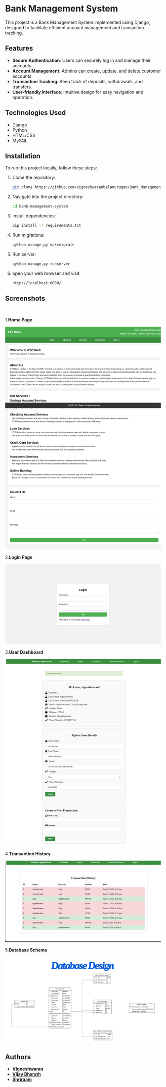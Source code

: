 # Bank Management System

This project is a Bank Management System implemented using Django, designed to facilitate efficient account management and transaction tracking.

## Features

- **Secure Authentication**: Users can securely log in and manage their accounts.
- **Account Management**: Admins can create, update, and delete customer accounts.
- **Transaction Tracking**: Keep track of deposits, withdrawals, and transfers.
- **User-friendly Interface**: Intuitive design for easy navigation and operation.

## Technologies Used

- Django
- Python
- HTML/CSS
- MySQL

## Installation

To run this project locally, follow these steps:

1. Clone the repository:
    ```sh
   git clone https://github.com/vigneshwaranbalamurugan/Bank_Management_Django
    ```
2. Navigate into the project directory:
   ``` sh
   cd bank-management-system
   ```
3. Install dependencies:
   ```sh
   pip install -r requirements.txt
   ```
4. Run migrations:
   ```sh
   python manage.py makemigrate
   ```
5. Run server:
   ```sh
   python manage.py runserver
   ```
6. open your web browser and visit:
   ```sh
   http://localhost:8000/
   ```

## **Screenshots**

<br>

1.**Home Page**

  <img src="./Screenshots/Home_Page.jpeg" alt="Home Page" />


<br>

2.**Login Page**

<img src="./Screenshots/Login_Page.jpeg" alt="Home Page" />


<br>

3.**User Dashboard**

<img src="./Screenshots/User_Dashboard.jpeg" alt="Dashboard" />

<br>

4.**Transaction History**

<img src="./Screenshots/Transaction_History.png" alt="Transaction History" />

<br>

5.**Database Schema**

<img src="./Screenshots/Database Schema.png" alt="Database Schema" />

<br>


## Authors

- [**Vigneshwaran**](https://github.com/vigneshwaranbalamurugan)
- [**Vijay Bharath**](https://github.com/VijayFencer)
- [**Shriraam**](https://github.com/Shriraam-6219)

